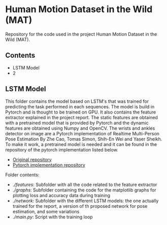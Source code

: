 # Human Motion Dataset in the Wild (MAT)
Repository for the code used in the project Human Motion Dataset in the Wild (MAT). 

## Contents
* LSTM Model
* 2
## LSTM Model
This folder contains the model based on LSTM's that was trained for predicting the task performed in each sequences. The model is build in Pytorch and is thought to be trained on GPU. It also contains the feature extractor explained in the project report. The static features are obtained with a pretrained model that is provided by Pytorch and the dynamic features are obtained using Numpy and OpenCV. The wrists and ankles detector on image are a Pytorch implementation of Realtime Multi-Person Pose Estimation By Zhe Cao, Tomas Simon, Shih-En Wei and Yaser Sheikh. To make it work, a pretrained model is needed and it can be found in the repository of the pytorch implementation listed below. 

* [Original repository](https://github.com/ZheC/Realtime_Multi-Person_Pose_Estimation)
* [Pytorch implementation repository](https://github.com/tensorboy/pytorch_Realtime_Multi-Person_Pose_Estimation)

Folder contents:

* *./features*: Subfolder with all the code related to the feature extractor
* *./graphs*: Subfolder containing the code for the matplotlib graphs for plotting loss and accuracy data during training
* *./network*: Subfolder with the different LSTM models: the one actually trained for the report, a version of th proposed network for pose estimation, and some variations
* *./main.py*: Script with the training loop
